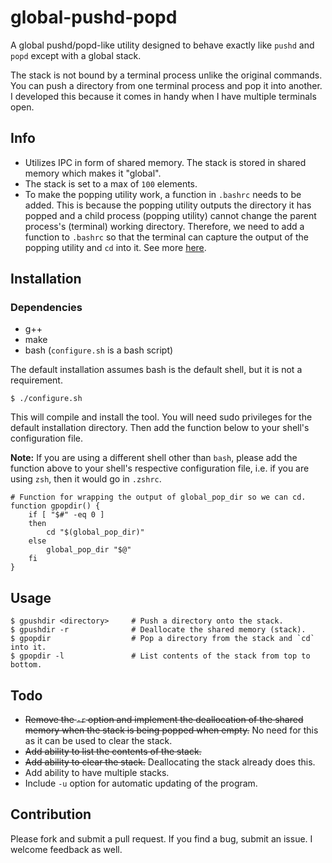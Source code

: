 # global-pushd-popd
A global pushd/popd-like utility designed to behave exactly like `pushd` and
`popd` except with a global stack.

The stack is not bound by a terminal process unlike the original commands. You
can push a directory from one terminal process and pop it into another. I
developed this because it comes in handy when I have multiple terminals open.

## Info

- Utilizes IPC in form of shared memory. The stack is stored in shared memory
which makes it "global".
- The stack is set to a max of `100` elements.
- To make the popping utility work, a function in `.bashrc` needs to be added.
This is because the popping utility outputs the directory it has popped and a
child process (popping utility) cannot change the parent process's (terminal)
working directory. Therefore, we need to add a function to `.bashrc` so that
the terminal can capture the output of the popping utility and `cd` into it.
See more [here](http://unix.stackexchange.com/questions/14721/changing-current-working-dir-with-a-script).

## Installation

### Dependencies

 - g++
 - make
 - bash (`configure.sh` is a bash script)

The default installation assumes bash is the default shell, but it is not a
requirement.

```shell
$ ./configure.sh
```

This will compile and install the tool. You will need sudo privileges for the
default installation directory. Then add the function below to your shell's
configuration file.

**Note:** If you are using a different shell other than `bash`, please add the
function above to your shell's respective configuration file, i.e. if you
are using `zsh`, then it would go in `.zshrc`.

```shell
# Function for wrapping the output of global_pop_dir so we can cd.
function gpopdir() {
	if [ "$#" -eq 0 ]
	then
		cd "$(global_pop_dir)"
	else
		global_pop_dir "$@"
	fi
}
```

## Usage

```shell
$ gpushdir <directory>     # Push a directory onto the stack.
$ gpushdir -r              # Deallocate the shared memory (stack).
$ gpopdir                  # Pop a directory from the stack and `cd` into it.
$ gpopdir -l               # List contents of the stack from top to bottom.
```

## Todo

- ~~Remove the `-r` option and implement the deallocation of the shared memory
when the stack is being popped when empty.~~ No need for this as it can be 
used to clear the stack.
- ~~Add ability to list the contents of the stack.~~
- ~~Add ability to clear the stack.~~ Deallocating the stack already does 
this.
- Add ability to have multiple stacks.
- Include `-u` option for automatic updating of the program.

## Contribution

Please fork and submit a pull request. If you find a bug, submit an issue. I
welcome feedback as well.
